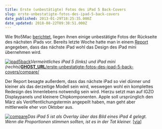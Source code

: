 ```yaml
---
title: Erste (unbestätigte) Fotos des iPad 5 Back-Covers
slug: erste-unbestatigte-fotos-des-ipad-5-back-covers
date_published: 2013-01-29T18:25:35.000Z
date_updated: 2018-08-22T09:38:51.000Z
---
```


Wie 9to5Mac [berichtet](http://9to5mac.com/2013/01/28/is-this-the-back-of-apples-redesigned-fifth-generation-ipad/), liegen ihnen einige unbestätigte Fotos der Rückseite des nächsten iPads vor. Bereits letzte Woche hatte man in einem [Report](http://www.ilounge.com/index.php/backstage/comments/on-apples-ipad-5-iphone-5s-and-plastic-iphone/) angegeben, dass das nächste iPad wohl das Design des iPad mini übernehmen wird.

[![ipad5back](//picdump.thafaker.de/2013/01/ipad5back.jpeg)](__GHOST_URL__/erste-unbestatigte-fotos-des-ipad-5-back-covers/ipad5back/)*Vermeintliches iPad 5 (links) und iPad mini (rechts)*[__GHOST_URL__/erste-unbestatigte-fotos-des-ipad-5-back-covers/compare/](__GHOST_URL__/erste-unbestatigte-fotos-des-ipad-5-back-covers/compare/)

Der Report besagte außerdem, dass das nächste iPad so viel dünner und kleiner als das derzeitige Modell sein wird, weswegen wohl ein komplettes Redesign des Innenlebens notwendig sein wird. Hierzu setzt man auf IGZO Displaypanels und kleinere Chipkomponenten. Apple soll ursprünglich den März als Veröffentlichungstermin angepeilt haben, man geht aber mittlerweile eher von Oktober aus.

[![compare](//picdump.thafaker.de/2013/01/compare.jpeg)](__GHOST_URL__/erste-unbestatigte-fotos-des-ipad-5-back-covers/compare/)*Das iPad 5 ist als Overlay über das Bild eines iPad 4 gelegt. Wenn die Proportionen stimmen sollten, ist es in der Tat kleiner.*
[[via](http://www.macrumors.com/2013/01/28/first-photos-of-the-ipad-5-rear-shell/)]
